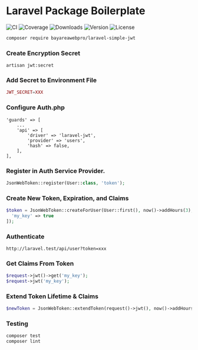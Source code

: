 # Laravel Package Boilerplate

![CI](https://github.com/bayareawebpro/laravel-simple-jwt/workflows/ci/badge.svg)
![Coverage](https://codecov.io/gh/bayareawebpro/laravel-simple-jwt/branch/master/graph/badge.svg)
![Downloads](https://img.shields.io/packagist/dt/bayareawebpro/laravel-simple-jwt.svg)
![Version](https://img.shields.io/github/v/release/bayareawebpro/laravel-simple-jwt.svg)
![License](https://img.shields.io/badge/License-MIT-success.svg)

```bash
composer require bayareawebpro/laravel-simple-jwt
```

### Create Encryption Secret
```shell script
artisan jwt:secret
```

### Add Secret to Environment File
```php
JWT_SECRET=XXX
```

### Configure Auth.php
```
'guards' => [
    ...
    'api' => [
        'driver' => 'laravel-jwt', 
        'provider' => 'users',
        'hash' => false,
    ],
],
```

### Register in Auth Service Provider.

```php
JsonWebToken::register(User::class, 'token');
```

### Create New Token, Expiration, and Claims
```php
$token = JsonWebToken::createForUser(User::first(), now()->addHours(3), [
  'my_key' => true
]);
```


### Authenticate
```text
http://laravel.test/api/user?token=xxx
```

### Get Claims From Token
```php
$request->jwt()->get('my_key');
$request->jwt('my_key');
```

### Extend Token Lifetime & Claims
```php
$newToken = JsonWebToken::extendToken(request()->jwt(), now()->addHours(3), ['key' => true]);
```

### Testing
``` bash
composer test
composer lint
```
